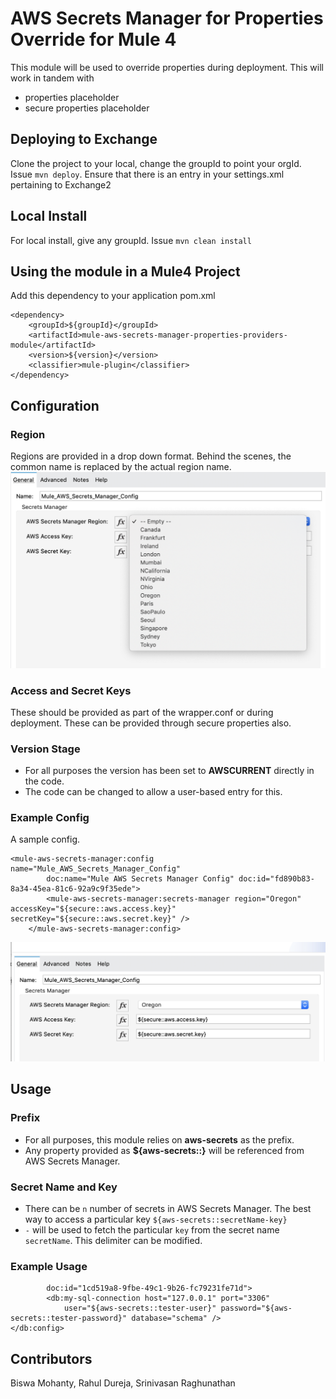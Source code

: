 # AWS Secrets Manager for Properties Override for Mule 4

This module will be used to override properties during deployment. This will work in tandem with
- properties placeholder
- secure properties placeholder

## Deploying to Exchange
Clone the project to your local, change the groupId to point your orgId. Issue `mvn deploy`.
Ensure that there is an entry in your settings.xml pertaining to Exchange2

## Local Install
For local install, give any groupId. Issue `mvn clean install`

## Using the module in a Mule4 Project
Add this dependency to your application pom.xml

```
<dependency>
	<groupId>${groupId}</groupId>
	<artifactId>mule-aws-secrets-manager-properties-providers-module</artifactId>
	<version>${version}</version>
	<classifier>mule-plugin</classifier>
</dependency>
```

## Configuration

### Region
Regions are provided in a drop down format. Behind the scenes, the common name is replaced by the actual region name.
![alt text](regions.png)

### Access and Secret Keys
These should be provided as part of the wrapper.conf or during deployment.
These can be provided through secure properties also.

### Version Stage
- For all purposes the version has been set to **AWSCURRENT** directly in the code.
- The code can be changed to allow a user-based entry for this.

### Example Config
A sample config.
```
<mule-aws-secrets-manager:config name="Mule_AWS_Secrets_Manager_Config"
   		doc:name="Mule AWS Secrets Manager Config" doc:id="fd890b83-8a34-45ea-81c6-92a9c9f35ede">
   		<mule-aws-secrets-manager:secrets-manager region="Oregon" accessKey="${secure::aws.access.key}" secretKey="${secure::aws.secret.key}" />
   	</mule-aws-secrets-manager:config>
```

![alt text](sampleConfig.png)

## Usage

### Prefix
- For all purposes, this module relies on **aws-secrets** as the prefix.
- Any property provided as **${aws-secrets::}** will be referenced from AWS Secrets Manager.

### Secret Name and Key
- There can be `n` number of secrets in AWS Secrets Manager. The best way to access a particular key
`${aws-secrets::secretName-key}`
- `-` will be used to fetch the particular `key` from the secret name `secretName`. This delimiter can
be modified.

### Example Usage

```<db:config name="Database_Config" doc:name="Database Config"
		doc:id="1cd519a8-9fbe-49c1-9b26-fc79231fe71d">
		<db:my-sql-connection host="127.0.0.1" port="3306"
			user="${aws-secrets::tester-user}" password="${aws-secrets::tester-password}" database="schema" />
</db:config>
```

## Contributors

Biswa Mohanty, Rahul Dureja, Srinivasan Raghunathan